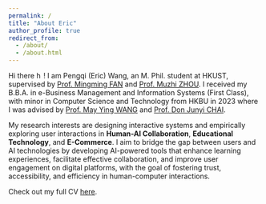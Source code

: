 ```yaml
---
permalink: /
title: "About Eric"
author_profile: true
redirect_from: 
  - /about/
  - /about.html
---
```



Hi there <img src='https://github-production-user-asset-6210df.s3.amazonaws.com/24524555/238178097-766d336d-b87d-44ba-807c-c51de2bc6b4d.gif' alt='hello' style='width: auto; height: 1em;'>! I am Pengqi (Eric) Wang, an M. Phil. student at HKUST, supervised by [Prof. Mingming FAN](https://mingmingfan.com/) and [Prof. Muzhi ZHOU](https://sosc.hkust.edu.hk/people/muzhi-zhou). I received my B.B.A. in e-Business Management and Information Systems (First Class), with minor in Computer Science and Technology from HKBU in 2023 where I was advised by [Prof. May Ying WANG](https://staff.uic.edu.cn/ywang/en) and [Prof. Don Junyi CHAI](https://sites.google.com/view/chaijunyi/home). 

My research interests are designing interactive systems and empirically exploring user interactions in **Human-AI Collaboration**, **Educational Technology**, and **E-Commerce**. I aim to bridge the gap between users and AI technologies by developing AI-powered tools that enhance learning experiences, facilitate effective collaboration, and improve user engagement on digital platforms, with the goal of fostering trust, accessibility, and efficiency in human-computer interactions.

<!-- Check out my selected publications [here](https://ericwangpq.github.io/publications/).  -->
Check out my full CV [here](https://ericwangpq.github.io/cv.pdf).


